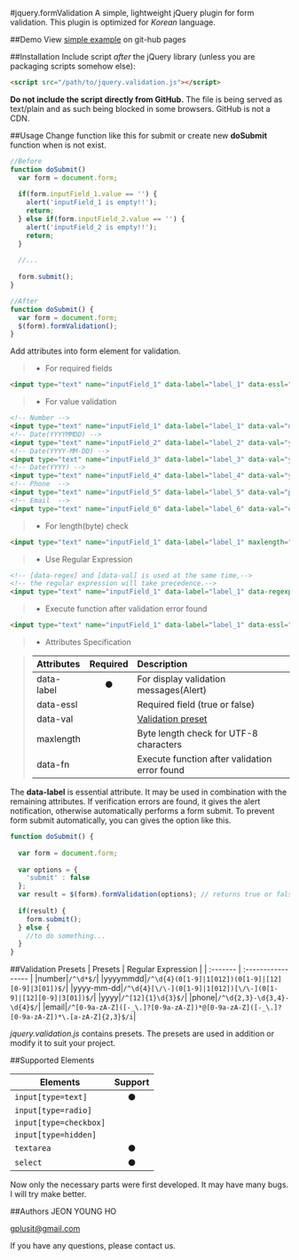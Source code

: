 #jquery.formValidation
A simple, lightweight jQuery plugin for form validation.
This plugin is optimized for *Korean* language.

##Demo
View [simple example](http://yhzion.github.io/formValidation/formValidation.html) on git-hub pages

##Installation
Include script *after* the jQuery library (unless you are packaging scripts somehow else):
```html
<script src="/path/to/jquery.validation.js"></script>
```
**Do not include the script directly from GitHub.** The file is being served as text/plain and as such being blocked in some browsers. GitHub is not a CDN.

##Usage
Change function like this for submit or create new **doSubmit** function when is not exist.
```javascript
//Before
function doSubmit() 
  var form = document.form;
  
  if(form.inputField_1.value == '') {
    alert('inputField_1 is empty!!');
    return;
  } else if(form.inputField_2.value == '') {
    alert('inputField_2 is empty!!');
    return;
  }
  
  //...
  
  form.submit();
}
```
```javascript
//After
function doSubmit() {
  var form = document.form;
  $(form).formValidation();
}
```

Add attributes into form element for validation.

> - For required fields
```html
<input type="text" name="inputField_1" data-label="label_1" data-essl="true">
```

> - For value validation
```html
<!-- Number -->
<input type="text" name="inputField_1" data-label="label_1" data-val="number">
<!-- Date(YYYYMMDD) -->
<input type="text" name="inputField_2" data-label="label_2" data-val="yyyymmdd">
<!-- Date(YYYY-MM-DD) -->
<input type="text" name="inputField_3" data-label="label_3" data-val="yyyy-mm-dd">
<!-- Date(YYYY) -->
<input type="text" name="inputField_4" data-label="label_4" data-val="yyyy">
<!-- Phone  -->
<input type="text" name="inputField_5" data-label="label_5" data-val="phone">
<!-- Email  -->
<input type="text" name="inputField_6" data-label="label_6" data-val="email">
```

> - For length(byte) check
```html
<input type="text" name="inputField_1" data-label="label_1" maxlength="30">
```

> - Use Regular Expression
```html
<!-- [data-regex] and [data-val] is used at the same time,-->
<!-- the regular expression will take precedence.-->
<input type="text" name="inputField_1" data-label="label_1" data-regexp="^\d{3}$">
```

> - Execute function after validation error found
```html
<input type="text" name="inputField_1" data-label="label_1" data-essl="true" data-fn="doSomething()">
```

> - Attributes Specification

> | Attributes | Required | Description                                   |
> | :--------- | :------: | :----------                                   |
> | data-label | ●        | For display validation messages(Alert)        |
> | data-essl  |          | Required field (true or false)                |
> | data-val   |          | [Validation preset](#validation-presets)      |
> | maxlength  |          | Byte length check for UTF-8 characters        |
> | data-fn    |          | Execute function after validation error found |

The **data-label** is essential attribute. It may be used in combination with the remaining attributes. If verification errors are found, it gives the alert notification, otherwise automatically performs a form submit. To prevent form submit automatically, you can gives the option like this.
```javascript
function doSubmit() {
  
  var form = document.form;
  
  var options = {
    'submit' : false
  };
  var result = $(form).formValidation(options); // returns true or false
  
  if(result) {
    form.submit();
  } else {
    //to do something...
  }
}
```

##Validation Presets
| Presets  | Regular Expression |
| :------- | :----------------- |
|number|```/^\d*$/```|
|yyyymmdd|```/^\d{4}(0[1-9]|1[012])(0[1-9]|[12][0-9]|3[01])$/```|
|yyyy-mm-dd|```/^\d{4}[\/\-](0[1-9]|1[012])[\/\-](0[1-9]|[12][0-9]|3[01])$/```|
|yyyy|```/^[12]{1}\d{3}$/```|
|phone|```/^\d{2,3}-\d{3,4}-\d{4}$/```|
|email|```/^[0-9a-zA-Z]([-_\.]?[0-9a-zA-Z])*@[0-9a-zA-Z]([-_\.]?[0-9a-zA-Z])*\.[a-zA-Z]{2,3}$/i```|

*jquery.validation.js* contains presets. The presets are used in addition or modify it to suit your project.

##Supported Elements

| Elements                   | Support   |
| ----------                 | :-------: |
| ```input[type=text]```     | ●         |
| ```input[type=radio]```    |           |
| ```input[type=checkbox]``` |           |
| ```input[type=hidden]```   |           |
| ```textarea```             | ●         |
| ```select```               | ●         |

Now only the necessary parts were first developed. It may have many bugs. I will try make better.

##Authors
JEON YOUNG HO

gplusit@gmail.com

If you have any questions, please contact us.

